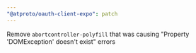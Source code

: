 ```yaml
---
"@atproto/oauth-client-expo": patch
---
```


Remove `abortcontroller-polyfill` that was causing "Property 'DOMException' doesn't exist" errors
